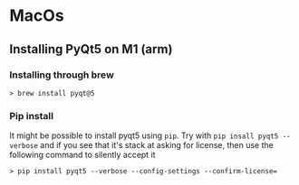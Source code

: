 # MacOs

## Installing PyQt5 on M1 (arm)

### Installing through brew

```shell
> brew install pyqt@5
```

### Pip install

It might be possible to install pyqt5 using `pip`.
Try with `pip insall pyqt5 --verbose` and if you see that it's stack at asking for license, then use the following command to silently accept it

```shell
> pip install pyqt5 --verbose --config-settings --confirm-license=
```



